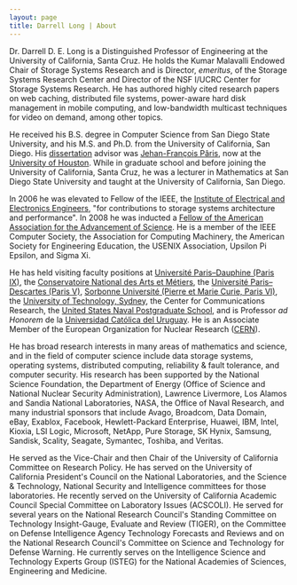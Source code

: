 ```yaml
---
layout: page
title: Darrell Long | About
---
```


Dr. Darrell D. E. Long is a Distinguished Professor of Engineering at the
University of California, Santa Cruz. He holds the Kumar Malavalli Endowed Chair
of Storage Systems Research and is Director, *emeritus*, of the Storage Systems Research
Center and Director of the NSF I/UCRC Center for Storage Systems Research. He has authored highly cited research papers on web caching, distributed
file systems, power-aware hard disk management in mobile computing, and
low-bandwidth multicast techniques for video on demand, among other topics.

He received his B.S. degree in Computer Science from San Diego State University,
and his M.S. and Ph.D. from the University of California, San Diego. His
[dissertation](http://www.ssrc.ucsc.edu/~darrell/dissertation.pdf) advisor was
[Jehan-François Pâris](http://www2.cs.uh.edu/~paris/), now at the [University of
Houston](http://www.cs.uh.edu). While in graduate school and before joining the
University of California, Santa Cruz, he was a lecturer in Mathematics at San
Diego State University and taught at the University of California, San Diego.

In 2006 he was elevated to Fellow of the IEEE, the  [Institute of Electrical and Electronics
Engineers](
https://en.wikipedia.org/wiki/Institute_of_Electrical_and_Electronics_Engineers),
"for contributions to storage systems architecture and performance".  In 2008 he
was inducted a [Fellow of the American Association for the Advancement of
Science](https://en.wikipedia.org/wiki/Fellow_of_the_American_Association_for_the_Advancement_of_Science).
He is a member of the IEEE Computer Society, the Association for Computing
Machinery, the American Society for Engineering Education, the USENIX
Association, Upsilon Pi Epsilon, and Sigma Xi.

He has held visiting faculty positions at [Université Paris–Dauphine (Paris
IX)](http://www.dauphine.fr/fr/index.html), the [Conservatoire National des Arts
et Métiers](http://www.cnam.fr), the [Université Paris–Descartes (Paris
V)](https://u-paris.fr/en/498-2/), [Sorbonne Université (Pierre et Marie Curie,
Paris VI)](https://www.sorbonne-universite.fr/en), the [University of Technology,
Sydney](https://www.uts.edu.au), the Center for Communications Research, the
[United States Naval Postgraduate School](https://www.nps.edu), and is Professor
*ad Honorem* de la [Universidad Católica del Uruguay](https://ucu.edu.uy/es). He
is an Associate Member of the European Organization for Nuclear Research
([CERN](https://home.cern)).

He has broad research interests in many areas of mathematics and science, and in
the field of computer science include data storage systems, operating systems,
distributed computing, reliability & fault tolerance, and computer security. His
research has been supported by the National Science Foundation, the Department
of Energy (Office of Science and National Nuclear Security Administration),
Lawrence Livermore, Los Alamos and Sandia National Laboratories, NASA, the
Office of Naval Research, and many industrial sponsors that include Avago,
Broadcom, Data Domain, eBay, Exablox, Facebook, Hewlett-Packard Enterprise,
Huawei, IBM, Intel, Kioxia, LSI Logic, Microsoft, NetApp, Pure Storage, SK
Hynix, Samsung, Sandisk, Scality, Seagate, Symantec, Toshiba, and Veritas.

He served as the Vice-Chair and then Chair of the University of California
Committee on Research Policy. He has served on the University of California
President's Council on the National Laboratories, and the Science & Technology,
National Security and Intelligence committees for those laboratories.  He
recently served on the University of California Academic Council Special
Committee on Laboratory Issues (ACSCOLI).  He served for several years on the
National Research Council's Standing Committee on Technology Insight-Gauge,
Evaluate and Review (TIGER), on the Committee on Defense Intelligence Agency
Technology Forecasts and Reviews and on the National Research Council's
Committee on Science and Technology for Defense Warning. He currently serves on
the Intelligence Science and Technology Experts Group (ISTEG) for the National
Academies of Sciences, Engineering and Medicine.
